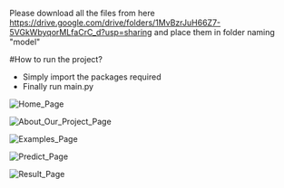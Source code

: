 Please download all the files from here https://drive.google.com/drive/folders/1MvBzrJuH66Z7-5VGkWbyqorMLfaCrC_d?usp=sharing and place them in folder naming "model"

#How to run the project? 
  - Simply import the packages required
  - Finally run main.py

![Home_Page](https://github.com/imtheyaz/PREDICTING_TITLES_USING_NLP/assets/107297530/735a7a91-33a8-46a6-a2b4-f734139bf416)

![About_Our_Project_Page](https://github.com/imtheyaz/PREDICTING_TITLES_USING_NLP/assets/107297530/d99e90a5-b756-45cd-82fc-d617d09bb148)

![Examples_Page](https://github.com/imtheyaz/PREDICTING_TITLES_USING_NLP/assets/107297530/ac4fc8df-5bb3-4eb4-93e7-3363d0091031)

![Predict_Page](https://github.com/imtheyaz/PREDICTING_TITLES_USING_NLP/assets/107297530/e3621d51-a3da-4606-bff1-8c700829167c)

![Result_Page](https://github.com/imtheyaz/PREDICTING_TITLES_USING_NLP/assets/107297530/2f91c1c0-2551-4b39-aeaa-de457de771d5)

 


